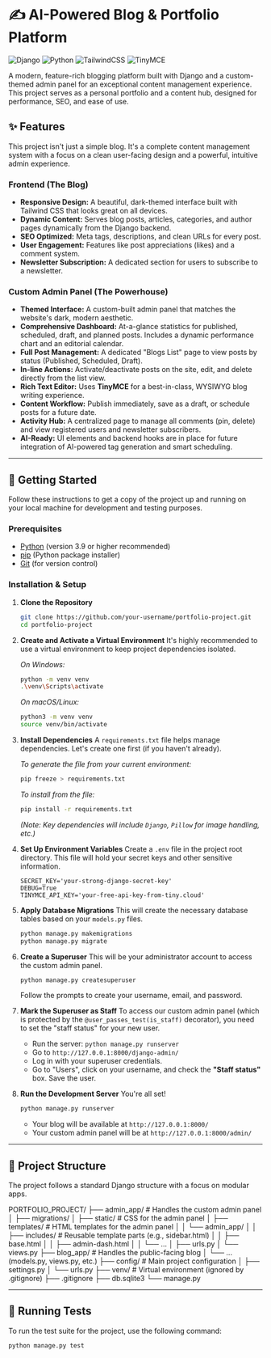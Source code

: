 # ✍️ AI-Powered Blog & Portfolio Platform

![Django](https://img.shields.io/badge/Django-4.2-blue?style=for-the-badge&logo=django)
![Python](https://img.shields.io/badge/Python-3.11-blue?style=for-the-badge&logo=python)
![TailwindCSS](https://img.shields.io/badge/Tailwind_CSS-3.4-blue?style=for-the-badge&logo=tailwindcss)
![TinyMCE](https://img.shields.io/badge/TinyMCE-6-blue?style=for-the-badge)

A modern, feature-rich blogging platform built with Django and a custom-themed admin panel for an exceptional content management experience. This project serves as a personal portfolio and a content hub, designed for performance, SEO, and ease of use.

## ✨ Features

This project isn't just a simple blog. It's a complete content management system with a focus on a clean user-facing design and a powerful, intuitive admin experience.

### Frontend (The Blog)
- **Responsive Design:** A beautiful, dark-themed interface built with Tailwind CSS that looks great on all devices.
- **Dynamic Content:** Serves blog posts, articles, categories, and author pages dynamically from the Django backend.
- **SEO Optimized:** Meta tags, descriptions, and clean URLs for every post.
- **User Engagement:** Features like post appreciations (likes) and a comment system.
- **Newsletter Subscription:** A dedicated section for users to subscribe to a newsletter.

### Custom Admin Panel (The Powerhouse)
- **Themed Interface:** A custom-built admin panel that matches the website's dark, modern aesthetic.
- **Comprehensive Dashboard:** At-a-glance statistics for published, scheduled, draft, and planned posts. Includes a dynamic performance chart and an editorial calendar.
- **Full Post Management:** A dedicated "Blogs List" page to view posts by status (Published, Scheduled, Draft).
- **In-line Actions:** Activate/deactivate posts on the site, edit, and delete directly from the list view.
- **Rich Text Editor:** Uses **TinyMCE** for a best-in-class, WYSIWYG blog writing experience.
- **Content Workflow:** Publish immediately, save as a draft, or schedule posts for a future date.
- **Activity Hub:** A centralized page to manage all comments (pin, delete) and view registered users and newsletter subscribers.
- **AI-Ready:** UI elements and backend hooks are in place for future integration of AI-powered tag generation and smart scheduling.

---

## 🚀 Getting Started

Follow these instructions to get a copy of the project up and running on your local machine for development and testing purposes.

### Prerequisites

- [Python](https://www.python.org/downloads/) (version 3.9 or higher recommended)
- [pip](https://pip.pypa.io/en/stable/installation/) (Python package installer)
- [Git](https://git-scm.com/downloads/) (for version control)

### Installation & Setup

1.  **Clone the Repository**
    ```bash
    git clone https://github.com/your-username/portfolio-project.git
    cd portfolio-project
    ```

2.  **Create and Activate a Virtual Environment**
    It's highly recommended to use a virtual environment to keep project dependencies isolated.

    *On Windows:*
    ```bash
    python -m venv venv
    .\venv\Scripts\activate
    ```

    *On macOS/Linux:*
    ```bash
    python3 -m venv venv
    source venv/bin/activate
    ```

3.  **Install Dependencies**
    A `requirements.txt` file helps manage dependencies. Let's create one first (if you haven't already).

    *To generate the file from your current environment:*
    ```bash
    pip freeze > requirements.txt
    ```

    *To install from the file:*
    ```bash
    pip install -r requirements.txt
    ```
    *(Note: Key dependencies will include `Django`, `Pillow` for image handling, etc.)*

4.  **Set Up Environment Variables**
    Create a `.env` file in the project root directory. This file will hold your secret keys and other sensitive information.
    ```
    SECRET_KEY='your-strong-django-secret-key'
    DEBUG=True
    TINYMCE_API_KEY='your-free-api-key-from-tiny.cloud'
    ```

5.  **Apply Database Migrations**
    This will create the necessary database tables based on your `models.py` files.
    ```bash
    python manage.py makemigrations
    python manage.py migrate
    ```

6.  **Create a Superuser**
    This will be your administrator account to access the custom admin panel.
    ```bash
    python manage.py createsuperuser
    ```
    Follow the prompts to create your username, email, and password.

7.  **Mark the Superuser as Staff**
    To access our custom admin panel (which is protected by the `@user_passes_test(is_staff)` decorator), you need to set the "staff status" for your new user.
    - Run the server: `python manage.py runserver`
    - Go to `http://127.0.0.1:8000/django-admin/`
    - Log in with your superuser credentials.
    - Go to "Users", click on your username, and check the **"Staff status"** box. Save the user.

8.  **Run the Development Server**
    You're all set!
    ```bash
    python manage.py runserver
    ```
    - Your blog will be available at `http://127.0.0.1:8000/`
    - Your custom admin panel will be at `http://127.0.0.1:8000/admin/`

---

## 📂 Project Structure

The project follows a standard Django structure with a focus on modular apps.

PORTFOLIO_PROJECT/
├── admin_app/ # Handles the custom admin panel
│ ├── migrations/
│ ├── static/ # CSS for the admin panel
│ ├── templates/ # HTML templates for the admin panel
│ │ └── admin_app/
│ │ ├── includes/ # Reusable template parts (e.g., sidebar.html)
│ │ ├── base.html
│ │ ├── admin-dash.html
│ │ └── ...
│ ├── urls.py
│ └── views.py
├── blog_app/ # Handles the public-facing blog
│ └── ... (models.py, views.py, etc.)
├── config/ # Main project configuration
│ ├── settings.py
│ └── urls.py
├── venv/ # Virtual environment (ignored by .gitignore)
├── .gitignore
├── db.sqlite3
└── manage.py


---

## 🧪 Running Tests

To run the test suite for the project, use the following command:

```bash
python manage.py test